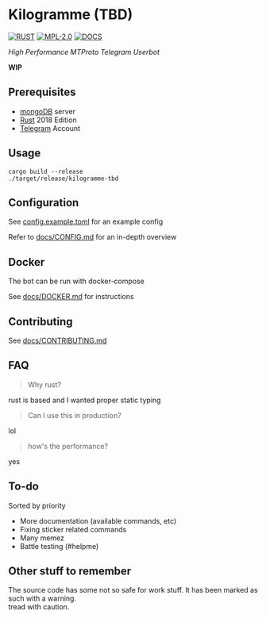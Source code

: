 # Kilogramme (TBD)

[![RUST](https://img.shields.io/badge/made%20with-RUST-red.svg?style=for-the-badge&logo=rust)](https://www.rust-lang.org/)
[![MPL-2.0](https://img.shields.io/badge/license%20-MPL--2.0-white.svg?style=for-the-badge&logo=mozilla)](https://spdx.org/licenses/MPL-2.0.html)
[![DOCS](https://img.shields.io/github/actions/workflow/status/rupansh/kilogramme-tbd/docs.yml?branch=master&style=for-the-badge&logo=read-the-docs&logoColor=white&label=docs)](https://rupansh.github.io/kilogramme-tbd/kilogramme_tbd/)

*High Performance MTProto Telegram Userbot*

**WIP**

## Prerequisites
- [mongoDB](https://docs.mongodb.com/manual/installation/) server
- [Rust](https://www.rust-lang.org/) 2018 Edition
- [Telegram](https://telegram.org/) Account

## Usage

```shell
cargo build --release
./target/release/kilogramme-tbd
```

## Configuration

See [config.example.toml](config.example.toml) for an example config

Refer to [docs/CONFIG.md](docs/CONFIG.md) for an in-depth overview

## Docker

The bot can be run with docker-compose

See [docs/DOCKER.md](docs/DOCKER.md) for instructions

## Contributing

See [docs/CONTRIBUTING.md](docs/CONTRIBUTING.md)

## FAQ

> Why rust?

rust is based and I wanted proper static typing  
> Can I use this in production?

lol  
> how's the performance?

yes

## To-do

Sorted by priority

- More documentation (available commands, etc)
- Fixing sticker related commands
- Many memez
- Battle testing (#helpme)

## Other stuff to remember

The source code has some not so safe for work stuff. It has been marked as such with a warning.  
tread with caution.
